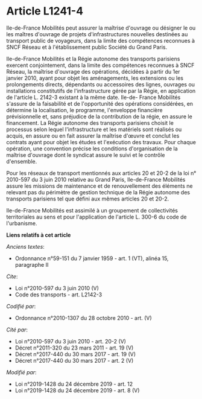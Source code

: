 # Article L1241-4

Ile-de-France Mobilités peut assurer la maîtrise d'ouvrage ou désigner le ou les maîtres d'ouvrage de projets
d'infrastructures nouvelles destinées au transport public de voyageurs, dans la limite des compétences reconnues à SNCF
Réseau et à l'établissement public Société du Grand Paris.

Ile-de-France Mobilités et la Régie autonome des transports parisiens exercent conjointement, dans la limite des compétences
reconnues à SNCF Réseau, la maîtrise d'ouvrage des opérations, décidées à partir du 1er janvier 2010, ayant pour objet les
aménagements, les extensions ou les prolongements directs, dépendants ou accessoires des lignes, ouvrages ou installations
constitutifs de l'infrastructure gérée par la Régie, en application de l'article L. 2142-3 existant à la même date. Ile-de-
France Mobilités s'assure de la faisabilité et de l'opportunité des opérations considérées, en détermine la localisation, le
programme, l'enveloppe financière prévisionnelle et, sans préjudice de la contribution de la régie, en assure le financement.
La Régie autonome des transports parisiens choisit le processus selon lequel l'infrastructure et les matériels sont réalisés
ou acquis, en assure ou en fait assurer la maîtrise d'œuvre et conclut les contrats ayant pour objet les études et
l'exécution des travaux. Pour chaque opération, une convention précise les conditions d'organisation de la maîtrise d'ouvrage
dont le syndicat assure le suivi et le contrôle d'ensemble.

Pour les réseaux de transport mentionnés aux articles 20 et 20-2 de la loi n° 2010-597 du 3 juin 2010 relative au Grand
Paris, Ile-de-France Mobilités assure les missions de maintenance et de renouvellement des éléments ne relevant pas du
périmètre de gestion technique de la Régie autonome des transports parisiens tel que défini aux mêmes articles 20 et 20-2.

Ile-de-France Mobilités est assimilé à un groupement de collectivités territoriales au sens et pour l'application de
l'article L. 300-6 du code de l'urbanisme.

**Liens relatifs à cet article**

_Anciens textes_:

  - Ordonnance n°59-151 du 7 janvier 1959 - art. 1 (VT), alinéa 15, paragraphe II

_Cite_:

  - Loi n°2010-597 du 3 juin 2010 (V)
  - Code des transports - art. L2142-3

_Codifié par_:

  - Ordonnance n°2010-1307 du 28 octobre 2010 - art. (V)

_Cité par_:

  - Loi n°2010-597 du 3 juin 2010 - art. 20-2 (V)
  - Décret n°2011-320 du 23 mars 2011 - art. 19 (V)
  - Décret n°2017-440 du 30 mars 2017 - art. 19 (V)
  - Décret n°2017-440 du 30 mars 2017 - art. 2 (V)

_Modifié par_:

  - Loi n°2019-1428 du 24 décembre 2019 - art. 12
  - Loi n°2019-1428 du 24 décembre 2019 - art. 8 (V)
